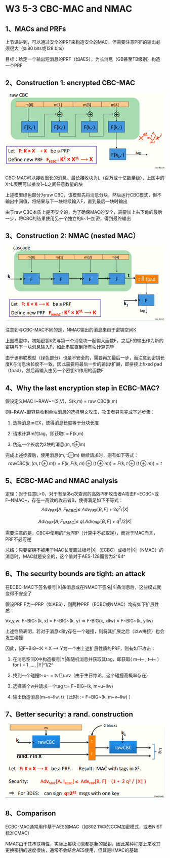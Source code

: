 # W3 5-3 CBC-MAC and NMAC

## 1、MACs and PRFs

上节课讲到，可以通过安全的PRF来构造安全的MAC，但需要注意PRF的输出必须很大（如80 bits或128 bits）

目标：给定一个输出短消息的PRF（如AES），为长消息（GB甚至TB级别）构造一个PRF

## 2、Construction 1: encrypted CBC-MAC

![image-20210613110157564](.././images/image-20210613110157564.png)

CBC-MAC可以接收很长的消息，最长接收块为L（百万或十亿数量级），上图中的X≤L表明可以接收1~L之间任意数量的块

上述模型绿色部分为raw CBC，该模型先将消息分块，然后运行CBC模式，但不输出中间值，将结果与下一块继续输入F，直到最后一块时输出

由于raw CBC本质上是不安全的，为了确保MAC的安全，需要加上右下角的最后一步，将CBC的结果使用另一个独立的k~1~加密，得到最终输出

## 3、Construction 2: NMAC (nested MAC）

![image-20210613110218214](.././images/image-20210613110218214.png)

注意到与CBC-MAC不同的是，NMAC输出的消息来自于密钥空间K

上图模型中，初始密钥k先与第一个消息块一起输入函数F，之后F的输出作为新的密钥与下一块消息输入F，如此串联直到所有块计算完毕

由于该串联模型（绿色部分）也是不安全的，需要再加最后一步，而注意到密钥长度K与消息块长度不一致，因此需要将最后一步的输出t扩展，即拼接上fixed pad（fpad），然后再输入由另一个密钥k1作用的函数F

## 4、Why the last encryption step in ECBC-MAC?

假设定义MAC I~RAW~=(S,V)，S(k,m) = raw CBC(k,m)

则I~RAW~很容易收到单块消息的选择明文攻击，攻击者只需完成下述步骤：

1. 选择消息m∈X，使得消息长度等于分块长度

2. 请求计算m的tag，即获取t = F(k,m)

3. 伪造一个长度为2块的消息(m, t⊕m) 

完成上述步骤后，使用消息(m, t⊕m) 继续请求时，则有如下等式：
$$
rawCBC(k, (m, t⊕m) ) = F(k, F(k,m)⊕(t⊕m) ) = F(k, t⊕(t⊕m) ) = t
$$

## 5、ECBC-MAC and NMAC analysis

定理：对于任意L>0，对于有至多q次查询的高效PRF攻击者A攻击F~ECBC~或F~NMAC~，存在一高效的攻击者B，使得满足如下不等式：
$$
Adv_{PRF}[A,F_{ECBC}] \leq \ Adv_{PRP}[B,F]  \ + \ 2q^2/|X|
$$

$$
Adv_{PRF}[A,F_{NMAC}] \leq \ qLAdv_{PRF}[B,F] \ + \ q^2/2|K|
$$

需要注意的是，CBC中使用的F为PRP（计算中不必取逆），而对于MAC而言，PRF不必可逆

总结：只要密钥不被用于MAC长度超过根号|X|（ECBC）或根号|K|（NMAC）的消息时，MAC就是安全的，这个值对于AES-128而言为2^64^

 

## 6、The security bounds are tight: an attack

在ECBC-MAC下签名根号|X|条消息或在NMAC下签名|K|条消息后，这些模式就变得不安全了

假设PRF F为一PRP（如AES），则两种PRF（ECBC或NMAC）均有如下扩展性质：

∀x,y,w: F~BIG~(k, x) = F~BIG~(k, y) ⇒ F-BIG(k, xllw) = F~BIG~(k, yllw) 

上述性质表明，若对于消息x和y存在一个碰撞，则将其扩展之后（以w拼接）也会发生碰撞

因此，记F~BIG~:K × X ⟶ Y为一个由上述扩展性质的PRF，则有如下攻击：

1. 在消息空间X中构造根号|Y|条随机消息并获取其tag，即获取( m~i~ , t~i~ ) for i = 1 ,…, |Y|^1/2^

2. 找到一个碰撞t~u~ = tv且u≠v（由于生日悖论，这个碰撞高概率存在）

3. 选择某个w并请求一个tag t:= F~BIG~(k, m~u~llw) 

4. 输出伪造消息(m~v~llw, t)（此时t := F~BIG~(k, m~v~llw) ）

## 7、Better security: a rand. construction 

![image-20210613110640345](.././images/image-20210613110640345.png)

## 8、Comparison

ECBC-MAC通常用作基于AES的MAC（如802.11i中的CCM加密模式，或者NIST标准CMAC）

NMAC由于其串联特性，实际上每块消息都是新的密钥，因此某种程度上来收其更换密钥的速度很快，通常不会结合AES使用，但其是HMAC的基础